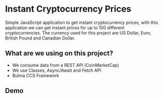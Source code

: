 # Instant Cryptocurrency Prices

Simple JavaScript application to get instant cryptocurrency prices, with this application we can get instant prices for up to 100 different cryptocurrencies. The currency used for this project are US Dollar, Euro, British Pound and Canadian Dollar.

## What are we using on this project?

- We consume data from a REST API (CoinMarketCap)
- We use Classes, Async/Await and Fetch API
- Bulma CCS Framework

## Demo


